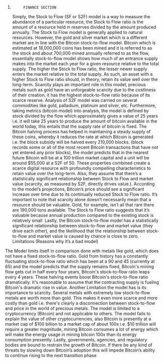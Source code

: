   1.          FINANCE SECTION


      Simply, the Stock to Flow (SF or S2F) model is a way to measure the abundance of a particular resource, the Stock to Flow ratio is the amount of a resource held in reserves divided by the amount produced annually. The Stock to Flow model is generally applied to natural resources. However, the gold and silver market which is a different market are in line with the Bitcoin stock-to-flow model. Bitcoin which is estimated at 18,000,000 coins has been mined and it is referred to as the stock and about 700,000 mined annually referred to as the flow, essentially stock-to-flow model shows how much of an entrance supply makes into the market each year for a given resource relative to the total supply. The higher the Stock to Flow ratio, the lesser newer supply enters the market relative to the total supply. As such, an asset with a higher Stock to Flow ratio should, in theory, retain its value well over the long-term. ­Scarcity plays an important role in this model, precious metals such as gold have an unforgeable scarcity due to the costliness of their creation, it has the highest stock-to-flow ratio because of its scarce reserve.
         	Analysis of S2F model was carried on several commodities like gold, palladium, platinum and silver, etc. Furthermore, taking metrics (bitcoin model) into analysis, the model is defined by stock divided by the flow which approximately gives a value of 25 years i.e. it will take 25 years to produce the amount of bitcoin available in the world today, this entails that the supply rate of bitcoin is fixed. The Bitcoin halving process has helped in maintaining a steady supply of these coins, whereby it reduces the rate at which Bitcoin is generated i.e. the block subsidy will be halved every 210,000 blocks. (block records some or all of the most recent Bitcoin transactions that have not yet entered any prior blocks), the model predicts that in the nearest future Bitcoin will be at a 100 trillion market capital and a unit will be around $55,000 at a S2F of 50.
     	 These properties combined create a scarce digital resource with profoundly compelling characteristics to retain value over the long-term. Also, they assume that there’s a statistically significant relationship between Stock to Flow and market value (scarcity, as measured by S2F, directly drives value.). According to the model’s projections, Bitcoin’s price should see a significant increase over time due to its continually reduced Stock to Flow ratio. It’s important to note that scarcity alone doesn’t necessarily mean that a resource should be valuable. Gold, for example, isn’t all that rare there are 190,000 tons available. The Stock to Flow ratio suggests that it’s valuable because annual production compared to the existing stock is relatively small ­­
      	Lastly, the Bitcoin stock-to-flow model has a statistically significant relationship between stock-to-flow and market value (they drive each other), and the likelihood that the relationship between stock-to-flow and market value is caused by chance is close to zero. 
·   	
Limitations (Reasons why it’s a bad model)

The Model limits itself in comparison done with metals like gold, which does not have a fixed stock-to-flow ratio. Gold from history has a constantly fluctuating stock-to-flow ratio which has been at a 90 and 45 (currently at 65) and the model predicts that the supply remains fixed, Bitcoin's mining flow gets cut in half every four years, Bitcoin's stock-to-flow ratio leaps every 4 years. These halving events boost Bitcoin's stock-to-flow ratio dramatically. It's reasonable to assume that the contracting supply is fueling Bitcoin's dramatic rise in value.
    	Another Limitation the model has is its importance to scarcity. Several metals with extremely low stock-to-flow metals are worth more than gold. This makes it even more scarce and more costly than gold i.e. there's clearly a disconnection between stock-to-flow and price in the world of precious metals. 
    	The model is limited to a cryptocurrency (Bitcoin) and not applicable to others.
The model fails to explain the value of other cryptocurrencies, also Bitcoin is presently at a market cap of $100 billion to a market cap of about 100x i.e. $10 trillion will require a greater magnitude, mining Bitcoin consumes a lot of energy which will make the energy usage in mining bitcoin 100x than its energy consumption presently.
 	Lastly, governments, agencies, and regulatory bodies are bound to restrain the growth of Bitcoin. If there be any kind of threats by slowing down Bitcoin’s adoption this will impede Bitcoin’s ability to continue rising to the next transition phase 

